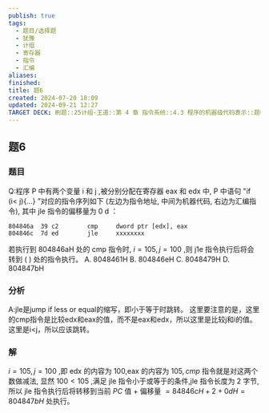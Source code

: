 ```yaml
---
publish: true
tags:
  - 题目/选择题
  - 犹豫
  - 计组
  - 寄存器
  - 指令
  - 汇编
aliases: 
finished: 
title: 题6
created: 2024-07-20 18:09
updated: 2024-09-21 12:27
TARGET DECK: 刷题::25计组-王道::第 4 章 指令系统::4.3 程序的机器级代码表示::题6
---
```

## 题6
### 题目
Q:程序 $\mathrm{P}$ 中有两个变量 $\mathrm{i}$ 和 $\mathrm{j}$ ,被分别分配在寄存器 eax 和 edx 中, $\mathrm{P}$ 中语句 "if $(\mathrm{i} <$ j){...} ”对应的指令序列如下 (左边为指令地址, 中间为机器代码, 右边为汇编指令), 其中 jle 指令的偏移量为 $0\mathrm{\;d}$ ：
```assembly
804846a  39 c2        cmp     dword ptr [edx], eax
804846c  7d ed        jle     xxxxxxxx
```
若执行到 ${804846}\mathrm{{aH}}$ 处的 $\mathrm{{cmp}}$ 指令时, $i = {105}, j = {100}$ ,则 $\mathrm{j}1\mathrm{e}$ 指令执行后将会转到 ( ) 处的指令执行。
A. ${8048461}\mathrm{H}$ 
B. ${804846}\mathrm{{eH}}$ 
C. ${8048479}\mathrm{H}$ 
D. ${804847}\mathrm{{bH}}$
### 分析
A:jle是jump if less or equal的缩写，即小于等于时跳转。
这里要注意的是，这里的cmp指令是比较edx和eax的值，而不是eax和edx，所以这里是比较j和i的值。这里是i<j，所以应该跳转。
### 解
$i = {105},j = {100}$ ,即 edx 的内容为 100,eax 的内容为 ${105},{cmp}$ 指令就是对这两个数做减法, 显然 ${100} < {105}$ ,满足 jle 指令小于或等于的条件,jle 指令长度为 2 字节,所以 jle 指令执行后将转移到当前 ${PC}$ 值 + 偏移量 $= {84846}{cH} + 2 + 0{dH} = {804847}{bH}$ 处执行。



